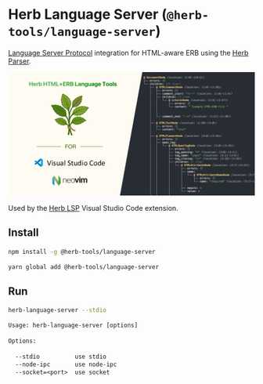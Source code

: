 # Herb Language Server (`@herb-tools/language-server`)

[Language Server Protocol](https://github.com/Microsoft/language-server-protocol) integration for HTML-aware ERB using the [Herb Parser](https://herb-tools.dev).

![](./assets/herb-lsp.png)

Used by the [Herb LSP](https://marketplace.visualstudio.com/items?itemName=marcoroth.herb-lsp) Visual Studio Code extension.

## Install

```bash
npm install -g @herb-tools/language-server
```

```bash
yarn global add @herb-tools/language-server
```

## Run

```bash
herb-language-server --stdio
```

```
Usage: herb-language-server [options]

Options:

  --stdio          use stdio
  --node-ipc       use node-ipc
  --socket=<port>  use socket
```
